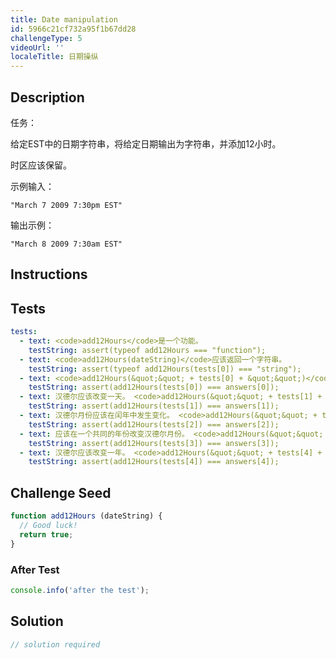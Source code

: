 ```yaml
---
title: Date manipulation
id: 5966c21cf732a95f1b67dd28
challengeType: 5
videoUrl: ''
localeTitle: 日期操纵
---
```


## Description
<section id="description">任务： <p>给定EST中的日期字符串，将给定日期输出为字符串，并添加12小时。 </p><p>时区应该保留。 </p><p>示例输入： </p><p> <code>&quot;March 7 2009 7:30pm EST&quot;</code> </p> <p>输出示例： </p><p> <code>&quot;March 8 2009 7:30am EST&quot;</code> </p> </section>

## Instructions
<section id="instructions">
</section>

## Tests
<section id='tests'>

```yml
tests:
  - text: <code>add12Hours</code>是一个功能。
    testString: assert(typeof add12Hours === "function");
  - text: <code>add12Hours(dateString)</code>应该返回一个字符串。
    testString: assert(typeof add12Hours(tests[0]) === "string");
  - text: <code>add12Hours(&quot;&quot; + tests[0] + &quot;&quot;)</code>应该返回<code>&quot;&quot; + answers[0] + &quot;&quot;</code>
    testString: assert(add12Hours(tests[0]) === answers[0]);
  - text: 汉德尔应该改变一天。 <code>add12Hours(&quot;&quot; + tests[1] + &quot;&quot;)</code>应返回<code>&quot;&quot; + answers[1] + &quot;&quot;</code>
    testString: assert(add12Hours(tests[1]) === answers[1]);
  - text: 汉德尔月份应该在闰年中发生变化。 <code>add12Hours(&quot;&quot; + tests[2] + &quot;&quot;)</code>应返回<code>&quot;&quot; + answers[2] + &quot;&quot;</code>
    testString: assert(add12Hours(tests[2]) === answers[2]);
  - text: 应该在一个共同的年份改变汉德尔月份。 <code>add12Hours(&quot;&quot; + tests[3] + &quot;&quot;)</code>应该返回<code>&quot;&quot; + answers[3] + &quot;&quot;</code>
    testString: assert(add12Hours(tests[3]) === answers[3]);
  - text: 汉德尔应该改变一年。 <code>add12Hours(&quot;&quot; + tests[4] + &quot;&quot;)</code>应该返回<code>&quot;&quot; + answers[4] + &quot;&quot;</code>
    testString: assert(add12Hours(tests[4]) === answers[4]);

```

</section>

## Challenge Seed
<section id='challengeSeed'>

<div id='js-seed'>

```js
function add12Hours (dateString) {
  // Good luck!
  return true;
}

```

</div>


### After Test
<div id='js-teardown'>

```js
console.info('after the test');
```

</div>

</section>

## Solution
<section id='solution'>

```js
// solution required
```
</section>

